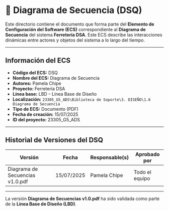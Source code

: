 # 🔄 Diagrama de Secuencia (DSQ)

Este directorio contiene el documento que forma parte del **Elemento de Configuración del Software (ECS)** correspondiente al **Diagrama de Secuencia** del sistema **Ferretería DSA**. Este ECS describe las interacciones dinámicas entre actores y objetos del sistema a lo largo del tiempo.

---

## Información del ECS

- **Código del ECS:** DSQ  
- **Nombre del ECS:** Diagrama de Secuencia  
- **Autores:** Pamela Chipe  
- **Proyecto:** Ferretería DSA  
- **Línea base:** LBD – Línea Base de Diseño  
- **Localización:** `23305_G5_ADS\Biblioteca de Soporte\3. DISEÑO\1.6 Diagrama de Secuencia`  
- **Tipo de ECS:** Documento (PDF)  
- **Fecha de creación:** 15/07/2025  
- **ID del proyecto:** 23305_G5_ADS  

---

## Historial de Versiones del DSQ

| Versión                     | Fecha        | Responsable(s)  | Aprobado por     |
|-----------------------------|--------------|------------------|------------------|
| Diagrama de Secuencias v1.0.pdf | 15/07/2025   | Pamela Chipe      | Todo el equipo   |

---

La versión **Diagrama de Secuencias v1.0.pdf** ha sido validada como parte de la **Línea Base de Diseño (LBD)**.
